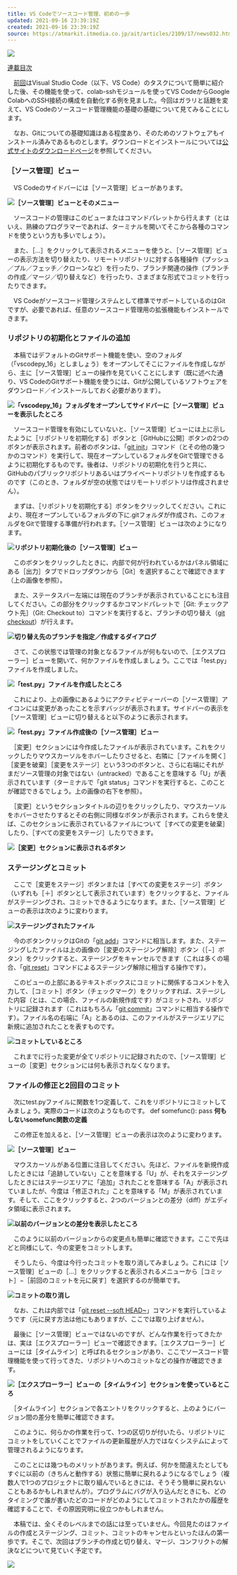 ```yaml
---
title: VS Codeでソースコード管理、初めの一歩
updated: 2021-09-16 23:39:19Z
created: 2021-09-16 23:39:19Z
source: https://atmarkit.itmedia.co.jp/ait/articles/2109/17/news032.html
---
```


[![](https://image.itmedia.co.jp/ait/files/20010101/backn2.gif)](https://atmarkit.itmedia.co.jp/ait/series/23363/)

[連載目次](https://atmarkit.itmedia.co.jp/ait/series/23363/)

　[前回](https://atmarkit.itmedia.co.jp/ait/articles/2109/10/news031.html)はVisual Studio Code（以下、VS Code）のタスクについて簡単に紹介した後、その機能を使って、colab-sshモジュールを使ってVS CodeからGoogle ColabへのSSH接続の構成を自動化する例を見ました。今回はガラリと話題を変えて、VS Codeのソースコード管理機能の基礎の基礎について見てみることにします。

　なお、Gitについての基礎知識はある程度あり、そのためのソフトウェアもインストール済みであるものとします。ダウンロードとインストールについては[公式サイトのダウンロードページ](https://git-scm.com/downloads)を参照してください。

### ［ソース管理］ビュー

　VS Codeのサイドバーには［ソース管理］ビューがあります。

![](https://image.itmedia.co.jp/ait/articles/2109/17/di-vscp1601.gif)**［ソース管理］ビューとそのメニュー**

　ソースコードの管理はこのビューまたはコマンドパレットから行えます（とはいえ、熟練のプログラマーであれば、ターミナルを開いてそこから各種のコマンドを使うという方も多いでしょう）。

　また、［…］をクリックして表示されるメニューを使うと、［ソース管理］ビューの表示方法を切り替えたり、リモートリポジトリに対する各種操作（プッシュ／プル／フェッチ／クローンなど）を行ったり、ブランチ関連の操作（ブランチの作成／マージ／切り替えなど）を行ったり、さまざまな形式でコミットを行ったりできます。

　VS Codeがソースコード管理システムとして標準でサポートしているのはGitですが、必要であれば、任意のソースコード管理用の拡張機能もインストールできます。

### リポジトリの初期化とファイルの追加

　本稿ではデフォルトのGitサポート機能を使い、空のフォルダ（「vscodepy_16」としましょう）をオープンしてそこにファイルを作成しながら、主に［ソース管理］ビューの操作を見ていくことにします（既に述べた通り、VS CodeのGitサポート機能を使うには、Gitが公開しているソフトウェアをダウンロード／インストールしておく必要があります）。

[![](https://image.itmedia.co.jp/ait/articles/2109/17/di-vscp1602.gif)](https://image.itmedia.co.jp/l/im/ait/articles/2109/17/l_di-vscp1602.gif)**「vscodepy_16」フォルダをオープンしてサイドバーに［ソース管理］ビューを表示したところ**

　ソースコード管理を有効にしていないと、［ソース管理］ビューには上に示したように［リポジトリを初期化する］ボタンと［GitHubに公開］ボタンの2つのボタンが表示されます。前者のボタンは、「[git init](https://atmarkit.itmedia.co.jp/ait/articles/2003/12/news010.html)」コマンド（とその他の幾つかのコマンド）を実行して、現在オープンしているフォルダをGitで管理できるように初期化するものです。後者は、リポジトリの初期化を行うと共に、GitHubのパブリックリポジトリあるいはプライベートリポジトリを作成するものです（このとき、フォルダが空の状態ではリモートリポジトリは作成されません）。

　まずは、［リポジトリを初期化する］ボタンをクリックしてください。これにより、現在オープンしているフォルダの下に.gitフォルダが作成され、このフォルダをGitで管理する準備が行われます。［ソース管理］ビューは次のようになります。

[![](https://image.itmedia.co.jp/ait/articles/2109/17/di-vscp1603.gif)](https://image.itmedia.co.jp/l/im/ait/articles/2109/17/l_di-vscp1603.gif)**リポジトリ初期化後の［ソース管理］ビュー**

　このボタンをクリックしたときに、内部で何が行われているかはパネル領域にある［出力］タブでドロップダウンから［Git］を選択することで確認できます（上の画像を参照）。

　また、ステータスバー左端には現在のブランチが表示されていることにも注目してください。この部分をクリックするかコマンドパレットで［Git: チェックアウト先］（Git: Checkout to）コマンドを実行すると、ブランチの切り替え（[git checkout](https://atmarkit.itmedia.co.jp/ait/articles/2004/24/news028.html)）が行えます。

[![](https://image.itmedia.co.jp/ait/articles/2109/17/di-vscp1604.gif)](https://image.itmedia.co.jp/l/im/ait/articles/2109/17/l_di-vscp1604.gif)**切り替え先のブランチを指定／作成するダイアログ**

　さて、この状態では管理の対象となるファイルが何もないので、［エクスプローラー］ビューを開いて、何かファイルを作成しましょう。ここでは「test.py」ファイルを作成しました。

[![](https://image.itmedia.co.jp/ait/articles/2109/17/di-vscp1605.gif)](https://image.itmedia.co.jp/l/im/ait/articles/2109/17/l_di-vscp1605.gif)**「test.py」ファイルを作成したところ**

　これにより、上の画像にあるようにアクティビティーバーの［ソース管理］アイコンには変更があったことを示すバッジが表示されます。サイドバーの表示を［ソース管理］ビューに切り替えると以下のように表示されます。

[![](https://image.itmedia.co.jp/ait/articles/2109/17/di-vscp1606.gif)](https://image.itmedia.co.jp/l/im/ait/articles/2109/17/l_di-vscp1606.gif)**「test.py」ファイル作成後の［ソース管理］ビュー**

　［変更］セクションには今作成したファイルが表示されています。これをクリックしたりマウスカーソルをホバーしたりさせると、右隣に［ファイルを開く］［変更を破棄］［変更をステージ］という3つのボタンと、さらに右端にそれがまだソース管理の対象ではない（untracked）であることを意味する「U」が表示されています（ターミナルで「git status」コマンドを実行すると、このことが確認できるでしょう。上の画像の右下を参照）。

　［変更］というセクションタイトルの辺りをクリックしたり、マウスカーソルをホバーさせたりするとその右側に同様なボタンが表示されます。これらを使えば、このセクションに表示されているファイルについて［すべての変更を破棄］したり、［すべての変更をステージ］したりできます。

![](https://image.itmedia.co.jp/ait/articles/2109/17/di-vscp1607.gif)**［変更］セクションに表示されるボタン**

### ステージングとコミット

　ここで［変更をステージ］ボタンまたは［すべての変更をステージ］ボタン（いずれも［＋］ボタンとして表示されています）をクリックすると、ファイルがステージングされ、コミットできるようになります。また、［ソース管理］ビューの表示は次のように変わります。

![](https://image.itmedia.co.jp/ait/articles/2109/17/di-vscp1608.gif)**ステージングされたファイル**

　今のボタンクリックはGitの「[git add](https://atmarkit.itmedia.co.jp/ait/articles/2003/13/news031.html)」コマンドに相当します。また、ステージングしたファイルは上の画像の［変更のステージング解除］ボタン（［−］ボタン）をクリックすると、ステージングをキャンセルできます（これは多くの場合、「[git reset](https://atmarkit.itmedia.co.jp/ait/articles/2007/27/news013.html)」コマンドによるステージング解除に相当する操作です）。

　このビューの上部にあるテキストボックスにコミットに関係するコメントを入力して、［コミット］ボタン（チェックマーク）をクリックすれば、ステージした内容（とは、この場合、ファイルの新規作成です）がコミットされ、リポジトリに記録されます（これはもちろん「[git commit](https://atmarkit.itmedia.co.jp/ait/articles/2003/19/news018.html)」コマンドに相当する操作です）。ファイル名の右端に「A」とあるのは、このファイルがステージエリアに新規に追加されたことを表すものです。

![](https://image.itmedia.co.jp/ait/articles/2109/17/di-vscp1609.gif)**コミットしているところ**

　これまでに行った変更が全てリポジトリに記録されたので、［ソース管理］ビューの［変更］セクションには何も表示されなくなります。

### ファイルの修正と2回目のコミット

　次にtest.pyファイルに関数を1つ定義して、これをリポジトリにコミットしてみましょう。実際のコードは次のようなものです。
def somefunc():
 pass
**何もしないsomefunc関数の定義**

　この修正を加えると、［ソース管理］ビューの表示は次のように変わります。

![](https://image.itmedia.co.jp/ait/articles/2109/17/di-vscp1610.gif)**［ソース管理］ビュー**

　マウスカーソルがある位置に注目してください。先ほど、ファイルを新規作成したときには「追跡していない」ことを意味する「U」が、それをステージングしたときにはステージエリアに「追加」されたことを意味する「A」が表示されていましたが、今度は「修正された」ことを意味する「M」が表示されています。そして、ここをクリックすると、2つのバージョンとの差分（diff）がエディタ領域に表示されます。

[![](https://image.itmedia.co.jp/ait/articles/2109/17/di-vscp1611.gif)](https://image.itmedia.co.jp/l/im/ait/articles/2109/17/l_di-vscp1611.gif)**以前のバージョンとの差分を表示したところ**

　このように以前のバージョンからの変更点も簡単に確認できます。ここで先ほどと同様にして、今の変更をコミットします。

　そうしたら、今度は今行ったコミットを取り消してみましょう。これには［ソース管理］ビューの［…］をクリックすると表示されるメニューから［コミット］−［前回のコミットを元に戻す］を選択するのが簡単です。

[![](https://image.itmedia.co.jp/ait/articles/2109/17/di-vscp1612.gif)](https://image.itmedia.co.jp/l/im/ait/articles/2109/17/l_di-vscp1612.gif)**コミットの取り消し**

　なお、これは内部では「[git reset --soft HEAD~](https://atmarkit.itmedia.co.jp/ait/articles/2006/11/news025.html)」コマンドを実行しているようです（元に戻す方法は他にもありますが、ここでは取り上げません）。

　最後に［ソース管理］ビューではないのですが、どんな作業を行ってきたかは、実は［エクスプローラー］ビューで確認できます。［エクスプローラー］ビューには［タイムライン］と呼ばれるセクションがあり、ここでソースコード管理機能を使って行ってきた、リポジトリへのコミットなどの操作が確認できます。

[![](https://image.itmedia.co.jp/ait/articles/2109/17/di-vscp1613.gif)](https://image.itmedia.co.jp/l/im/ait/articles/2109/17/l_di-vscp1613.gif)**［エクスプローラー］ビューの［タイムライン］セクションを使っているところ**

　［タイムライン］セクションで各エントリをクリックすると、上のようにバージョン間の差分を簡単に確認できます。

　このように、何らかの作業を行って、1つの区切りが付いたら、リポジトリにコミットをしていくことでファイルの更新履歴が人力ではなくシステムによって管理されるようになります。

　このことには幾つものメリットがあります。例えば、何かを間違えたとしてもすぐに以前の（きちんと動作する）状態に簡単に戻れるようになるでしょう（複数人で1つのプロジェクトに取り組んでいるときには、そうそう簡単に戻れないこともあるかもしれませんが）。プログラムにバグが入り込んだときにも、どのタイミングで誰が書いたどのコードがどのようにしてコミットされたかの履歴を確認することで、その原因究明に役立つかもしれません。

　本稿では、全くそのレベルまでの話には至っていません。今回見たのはファイルの作成とステージング、コミット、コミットのキャンセルといったほんの第一歩です。そこで、次回はブランチの作成と切り替え、マージ、コンフリクトの解決などについて見ていく予定です。

[![](https://image.itmedia.co.jp/ait/files/20010101/backn2.gif)](https://atmarkit.itmedia.co.jp/ait/series/23363/)